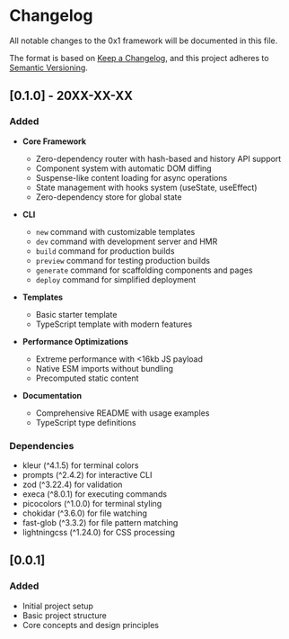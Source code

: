 # Changelog

All notable changes to the 0x1 framework will be documented in this file.

The format is based on [Keep a Changelog](https://keepachangelog.com/en/1.0.0/),
and this project adheres to [Semantic Versioning](https://semver.org/spec/v2.0.0.html).

## [0.1.0] - 20XX-XX-XX

### Added
- **Core Framework**
  - Zero-dependency router with hash-based and history API support
  - Component system with automatic DOM diffing
  - Suspense-like content loading for async operations
  - State management with hooks system (useState, useEffect)
  - Zero-dependency store for global state

- **CLI**
  - `new` command with customizable templates
  - `dev` command with development server and HMR
  - `build` command for production builds
  - `preview` command for testing production builds
  - `generate` command for scaffolding components and pages
  - `deploy` command for simplified deployment

- **Templates**
  - Basic starter template
  - TypeScript template with modern features

- **Performance Optimizations**
  - Extreme performance with <16kb JS payload
  - Native ESM imports without bundling
  - Precomputed static content

- **Documentation**
  - Comprehensive README with usage examples
  - TypeScript type definitions

### Dependencies
- kleur (^4.1.5) for terminal colors
- prompts (^2.4.2) for interactive CLI
- zod (^3.22.4) for validation
- execa (^8.0.1) for executing commands
- picocolors (^1.0.0) for terminal styling
- chokidar (^3.6.0) for file watching
- fast-glob (^3.3.2) for file pattern matching
- lightningcss (^1.24.0) for CSS processing

## [0.0.1]

### Added
- Initial project setup
- Basic project structure
- Core concepts and design principles
